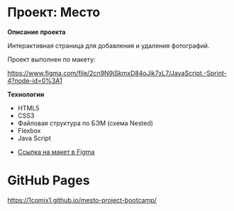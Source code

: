 # Проект: Место

**Описание проекта**

Интерактивная страница для добавления и удаления фотографий.

Проект выполнен по макету:

https://www.figma.com/file/2cn9N9jSkmxD84oJik7xL7/JavaScript.-Sprint-4?node-id=0%3A1

**Технологии**

- HTML5
- CSS3
- Файловая структура по БЭМ (схема Nested)
- Flexbox
- Java Script

* [Ссылка на макет в Figma](https://www.figma.com/file/2cn9N9jSkmxD84oJik7xL7/JavaScript.-Sprint-4?node-id=0%3A1)

# GitHub Pages
https://1comix1.github.io/mesto-project-bootcamp/
